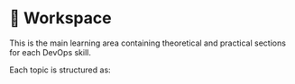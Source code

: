 # 🧠 Workspace

This is the main learning area containing theoretical and practical sections for each DevOps skill.

Each topic is structured as:

